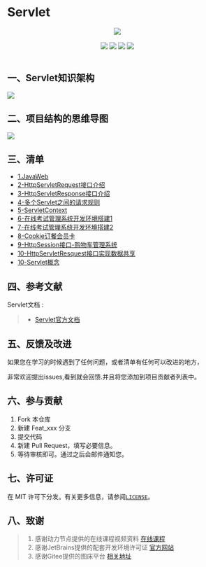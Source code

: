 # Servlet

<center>
<img src="https://gitee.com/YunboCheng/imageBad/raw/master/image/Servlet1.png" >
</center>

<br>

<div align="center">
    <img src="https://img.shields.io/badge/Servlet-容器-mediumslateblue">
    <img src="https://img.shields.io/badge/Tomcat-Http服务器-mediumslateblue">
    <img src="https://img.shields.io/badge/Cookie-识别用户-mediumslateblue">
  <img src="https://visitor-badge.glitch.me/badge?page_id=YunboCheng4379.HTML-CSS-JS-Ajax-jQuery" >
<br>
<br>
</div>


## 一、Servlet知识架构

![](https://gitee.com/YunboCheng/imageBad/raw/master/image/Cookie1.jpg)

## 二、项目结构的思维导图

![](https://gitee.com/YunboCheng/imageBad/raw/master/image/servlet.png)

## 三、清单

-	[1.JavaWeb](./JavaWeb)
-	[2-HttpServletRequest接口介绍](./HttpServletRequest接口介绍)
-	[3-HttpServletResponse接口介绍](./HttpServletResponse接口介绍)
-	[4-多个Servlet之间的请求规则](./多个Servlet之间的请求规则)
-	[5-ServletContext](./ServletContext)
-	[6-在线考试管理系统开发环境搭建1](./在线考试管理系统开发环境搭建)
-	[7-在线考试管理系统开发环境搭建2](./在线考试管理系统开发环境搭建1)
-	[8-Cookie订餐会员卡](./Cookie订餐会员卡)
-	[9-HttpSession接口-购物车管理系统](./HttpSession接口-购物车管理系统)
-	[10-HttpServletResquest接口实现数据共享](./HttpServletResquest接口实现数据共享)
-	[10-Servlet概念](./Servlet概念.md)

## 四、参考文献

Servlet文档 :

> - [Servlet官方文档](https://tomcat.apache.org/tomcat-5.5-doc/servletapi/)

## 五、反馈及改进

如果您在学习的时候遇到了任何问题，或者清单有任何可以改进的地方，

非常欢迎提出issues,看到就会回馈.并且将您添加到项目贡献者列表中。

## 六、参与贡献

1. Fork 本仓库
2. 新建 Feat_xxx 分支
3. 提交代码
4. 新建 Pull Request，填写必要信息。
5. 等待审核即可。通过之后会邮件通知您。

## 七、许可证

在 MIT 许可下分发。有关更多信息，请参阅[`LICENSE`](./LICENSE)。

## 八、致谢

>  1. 感谢动力节点提供的在线课程视频资料 [在线课程](https://www.bilibili.com/video/BV1Yz411B7Pk)
>  2. 感谢JetBrains提供的配套开发环境许可证 [官方网站](https://www.jetbrains.com/)
>  3. 感谢Gitee提供的图床平台 [相关地址](https://gitee.com/YunboCheng/imageBad)

